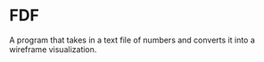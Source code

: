 # FDF
A program that takes in a text file of numbers and converts it into a wireframe visualization.
